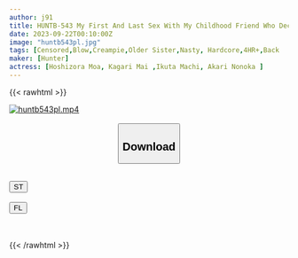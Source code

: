 ```yaml
---
author: j91
title: HUNTB-543 My First And Last Sex With My Childhood Friend Who Decided To Marry Someone Other Than Me. Dramatic Reunion With First Love Childhood Friend! I'm Already Around 30 When I Returned To My Hometown After My Dreams Were Broken In The City. Therefore…
date: 2023-09-22T00:10:00Z
image: "huntb543pl.jpg"
tags: [Censored,Blow,Creampie,Older Sister,Nasty, Hardcore,4HR+,Back	]
maker: [Hunter]
actress: [Hoshizora Moa, Kagari Mai ,Ikuta Machi, Akari Nonoka ]
---
```



{{< rawhtml >}}

<div class="video" data-videoid="aGGr7l1vbou0bK">
    <a href="javascript:;">
        <img src="https://my.j91.asia/posts/huntb543pl/huntb543pl.jpg" width="WIDTH" height="HEIGHT" alt="huntb543pl.mp4" loading="lazy">
    </a>
</div>

<script type="text/javascript" src="https://j91.asia/asset/on-demand-st.js"></script>

<br>
  <link rel="stylesheet" href="https://j91.asia/asset/bs5.css">
  
  <center>
  <button class="btn btn-primary" type="button" data-bs-toggle="collapse" data-bs-target=".multi-collapse" aria-expanded="false" aria-controls="multiCollapseExample1 multiCollapseExample2"><h2>Download</h2></button></center>
</p>
<div class="row">
  <div class="col">
    <div class="collapse multi-collapse" id="multiCollapseExample1">
      <div class="card card-body">
	      	      <br>
<div class="buttons">  
<a href="https://streamtape.to/v/aGGr7l1vbou0bK"><button class="btn-hover color-3"><i class="fa fa-download"></i> ST</button></a></div>
    </div>
  </div>
</div>
  <div class="col">
    <div class="collapse multi-collapse" id="multiCollapseExample2">
      <div class="card card-body">
	      <br>
<div class="buttons">
    <a href="https://filelions.online/f/q9tj7pra9mrz"><button class="btn-hover color-9"><i class="fa fa-download"></i> FL</button></a></div>
<br><br>
      </div>
    </div>
  </div>
</div>

{{< /rawhtml >}}
